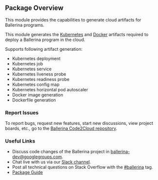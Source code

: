 ## Package Overview

This module provides the capabilities to generate cloud artifacts for Ballerina programs.

This module generates the [Kubernetes](https://kubernetes.io/) and [Docker](https://www.docker.com/) artifacts required to deploy a Ballerina program in the cloud. 

Supports following artifact generation:
- Kubernetes deployment
- Kubernetes job 
- Kubernetes service
- Kubernetes liveness probe
- Kubernetes readiness probe
- Kubernetes config map
- Kubernetes horizontal pod autoscaler
- Docker image generation 
- Dockerfile generation


### Report Issues

To report bugs, request new features, start new discussions, view project boards, etc., go to the [Ballerina Code2Cloud repository](https://github.com/ballerina-platform/module-ballerina-c2c).

### Useful Links
- Discuss code changes of the Ballerina project in [ballerina-dev@googlegroups.com](mailto:ballerina-dev@googlegroups.com).
- Chat live with us via our [Slack channel](https://ballerina.io/community/slack/).
- Post all technical questions on Stack Overflow with the [#ballerina](https://stackoverflow.com/questions/tagged/ballerina) tag.
- [Package Guide](https://ballerina.io/learn/user-guide/deployment/code-to-cloud/)
